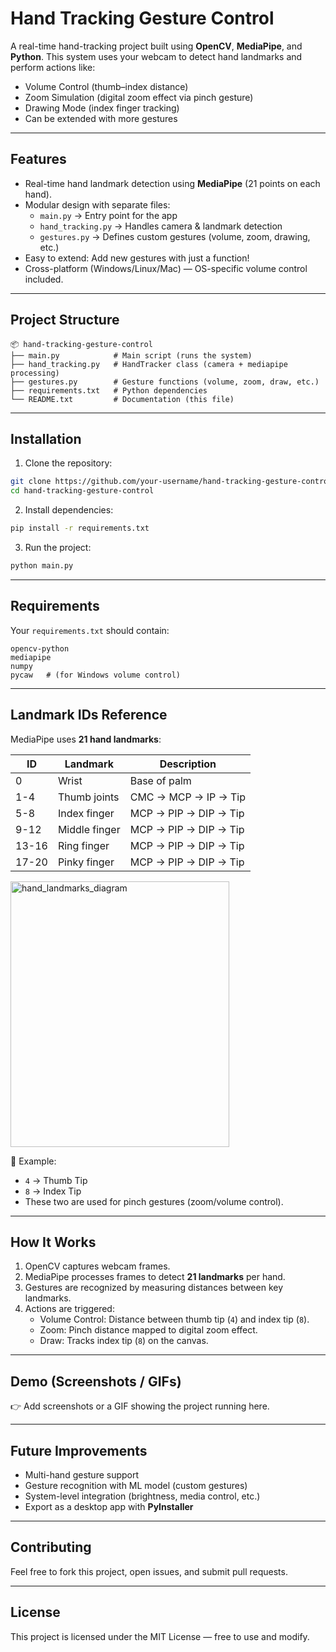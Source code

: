 # Hand Tracking Gesture Control  

A real-time hand-tracking project built using **OpenCV**, **MediaPipe**, and **Python**. This system uses your webcam to detect hand landmarks and perform actions like:  

- Volume Control (thumb–index distance)  
- Zoom Simulation (digital zoom effect via pinch gesture)  
- Drawing Mode (index finger tracking)  
- Can be extended with more gestures  

---

## Features
- Real-time hand landmark detection using **MediaPipe** (21 points on each hand).  
- Modular design with separate files:  
  - `main.py` → Entry point for the app  
  - `hand_tracking.py` → Handles camera & landmark detection  
  - `gestures.py` → Defines custom gestures (volume, zoom, drawing, etc.)  
- Easy to extend: Add new gestures with just a function!  
- Cross-platform (Windows/Linux/Mac) — OS-specific volume control included.  

---

## Project Structure
```
📦 hand-tracking-gesture-control
├── main.py            # Main script (runs the system)
├── hand_tracking.py   # HandTracker class (camera + mediapipe processing)
├── gestures.py        # Gesture functions (volume, zoom, draw, etc.)
├── requirements.txt   # Python dependencies
└── README.txt         # Documentation (this file)
```

---

## Installation

1. Clone the repository:
```bash
git clone https://github.com/your-username/hand-tracking-gesture-control.git
cd hand-tracking-gesture-control
```

2. Install dependencies:
```bash
pip install -r requirements.txt
```

3. Run the project:
```bash
python main.py
```

---

## Requirements
Your `requirements.txt` should contain:
```
opencv-python
mediapipe
numpy
pycaw   # (for Windows volume control)
```

---

## Landmark IDs Reference

MediaPipe uses **21 hand landmarks**:  

| ID  | Landmark       | Description |
|-----|----------------|-------------|
| 0   | Wrist          | Base of palm |
| 1-4 | Thumb joints   | CMC → MCP → IP → Tip |
| 5-8 | Index finger   | MCP → PIP → DIP → Tip |
| 9-12| Middle finger  | MCP → PIP → DIP → Tip |
| 13-16 | Ring finger  | MCP → PIP → DIP → Tip |
| 17-20 | Pinky finger | MCP → PIP → DIP → Tip |

<img width="350" height="425" alt="hand_landmarks_diagram" src="https://github.com/user-attachments/assets/359f6c7f-81f4-420b-a9dc-041eeb92522a" />


📌 Example:  
- `4` → Thumb Tip  
- `8` → Index Tip  
- These two are used for pinch gestures (zoom/volume control).

---

## How It Works
1. OpenCV captures webcam frames.  
2. MediaPipe processes frames to detect **21 landmarks** per hand.  
3. Gestures are recognized by measuring distances between key landmarks.  
4. Actions are triggered:
   - Volume Control: Distance between thumb tip (`4`) and index tip (`8`).  
   - Zoom: Pinch distance mapped to digital zoom effect.  
   - Draw: Tracks index tip (`8`) on the canvas.  

---

## Demo (Screenshots / GIFs)
👉 Add screenshots or a GIF showing the project running here.  

---

## Future Improvements
- Multi-hand gesture support  
- Gesture recognition with ML model (custom gestures)  
- System-level integration (brightness, media control, etc.)  
- Export as a desktop app with **PyInstaller**  

---

## Contributing
Feel free to fork this project, open issues, and submit pull requests.  

---

## License
This project is licensed under the MIT License — free to use and modify.  
